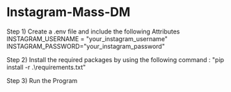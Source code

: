 # Instagram-Mass-DM

Step 1) Create a .env file and include the following Attributes <br> INSTAGRAM_USERNAME = "your_instagram_username" <br> INSTAGRAM_PASSWORD="your_instagram_password" <br>

Step 2) Install the required packages by using the following command : "pip install -r .\requirements.txt"

Step 3) Run the Program
